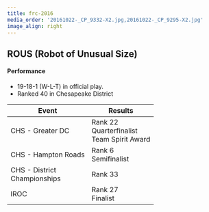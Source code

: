 ```yaml
---
title: frc-2016
media_order: '20161022-_CP_9332-X2.jpg,20161022-_CP_9295-X2.jpg'
image_align: right
---
```


## ROUS (Robot of Unusual Size)

#### Performance
* 19-18-1 (W-L-T) in official play.
* Ranked 40 in Chesapeake District

<html>
<table class="table table-striped table-hover">
  <thead> 
    <tr>
        <th>Event</th>
        <th>Results</th>
      </tr>
    </thead>
  <tbody>
     <tr>
        <td> CHS - Greater DC</td>
        <td> Rank 22 <br/> Quarterfinalist <br/> Team Spirit Award</td>
      </tr>
     <tr>
        <td> CHS - Hampton Roads</td>
        <td> Rank 6 <br/> Semifinalist <br/></td>
      </tr>
    <tr>
        <td> CHS - District <br/> Championships </td>
        <td> Rank 33 </td>
      </tr>
    <tr>
        <td> IROC </td>
        <td> Rank 27 <br/> Finalist </td>
      </tr> 
  </tbody>
</table>
</html>